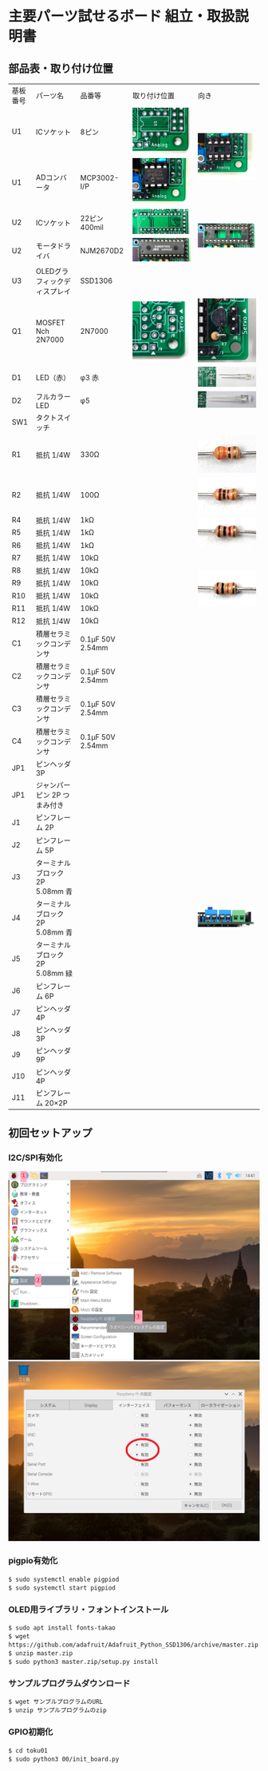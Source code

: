 # 主要パーツ試せるボード 組立・取扱説明書

## 部品表・取り付け位置

<table>
<tr><td>基板番号</td><td>パーツ名</td><td>品番等</td><td>取り付け位置</td><td>向き</td></tr>
<tr><td>U1</td><td>ICソケット</td><td>8ピン</td><td><img src="img/DIP8-1.JPG" alt="DIP8"></td><td rowspan = "2"><img src="img/DIP8-2.JPG" alt="DIP-8Socket"></td></tr>
<tr><td>U1</td><td>ADコンバータ</td><td>MCP3002-I/P</td><td><img src="img/DIP8-3.JPG" alt="DIP-8IC"></td></tr>
<tr><td>U2</td><td>ICソケット</td><td>22ピン400mil</td><td><img src="img/DIP22-1.JPG" alt="DIP22"></td><td rowspan = "2"><img src="img/DIP22-2.JPG" alt="DIP-22Socket"></td></tr>
<tr><td>U2</td><td>モータドライバ</td><td>NJM2670D2</td><td><img src="img/DIP22-3.JPG" alt="DIP-22IC"></td></tr>
<tr><td>U3</td><td>OLEDグラフィックディスプレイ</td><td>SSD1306</td><td></td><td></td></tr>
<tr><td>Q1</td><td>MOSFET Nch 2N7000</td><td>2N7000</td><td><img src="img/TO92-1.JPG" alt="TO92"></td><td><img src="img/TO92-2.JPG" alt="TO92IC"></td></tr>
<tr><td>D1</td><td>LED（赤）</td><td>φ3 赤</td><td></td><td><img src="img/RLED.JPG" alt="RLED"></td></tr>
<tr><td>D2</td><td>フルカラーLED</td><td>φ5</td><td></td><td><img src="img/FLED.JPG" alt="FLED"></td></tr>
<tr><td>SW1</td><td>タクトスイッチ</td><td></td><td></td><td></td></tr>
<tr><td>R1</td><td>抵抗 1/4W</td><td>330Ω</td><td></td><td><img src="img/R330.JPG" alt="R330"></td></tr>
<tr><td>R2</td><td>抵抗 1/4W</td><td>100Ω</td><td></td><td><img src="img/R100.JPG" alt="R100"></td></tr>
<tr><td>R4</td><td>抵抗 1/4W</td><td>1kΩ</td><td></td><td rowspan = "3"><img src="img/R1k.JPG" alt="R1k"></td></tr>
<tr><td>R5</td><td>抵抗 1/4W</td><td>1kΩ</td><td></td></tr>
<tr><td>R6</td><td>抵抗 1/4W</td><td>1kΩ</td><td></td></tr>
<tr><td>R7</td><td>抵抗 1/4W</td><td>10kΩ</td><td></td><td rowspan = "6"><img src="img/R10k.JPG" alt="R10k"></td></tr>
<tr><td>R8</td><td>抵抗 1/4W</td><td>10kΩ</td><td></td></tr>
<tr><td>R9</td><td>抵抗 1/4W</td><td>10kΩ</td><td></td></tr>
<tr><td>R10</td><td>抵抗 1/4W</td><td>10kΩ</td><td></td></tr>
<tr><td>R11</td><td>抵抗 1/4W</td><td>10kΩ</td><td></td></tr>
<tr><td>R12</td><td>抵抗 1/4W</td><td>10kΩ</td><td></td></tr>
<tr><td>C1</td><td>積層セラミックコンデンサ</td><td>0.1μF 50V 2.54mm</td><td></td><td></td></tr>
<tr><td>C2</td><td>積層セラミックコンデンサ</td><td>0.1μF 50V 2.54mm</td><td></td><td></td></tr>
<tr><td>C3</td><td>積層セラミックコンデンサ</td><td>0.1μF 50V 2.54mm</td><td></td><td></td></tr>
<tr><td>C4</td><td>積層セラミックコンデンサ</td><td>0.1μF 50V 2.54mm</td><td></td><td></td></tr>
<tr><td>JP1</td><td>ピンヘッダ 3P</td><td></td><td></td><td></td></tr>
<tr><td>JP1</td><td>ジャンパーピン 2P つまみ付き</td><td></td><td></td><td></td></tr>
<tr><td>J1</td><td>ピンフレーム 2P</td><td></td><td></td><td></td></tr>
<tr><td>J2</td><td>ピンフレーム 5P</td><td></td><td></td><td></td></tr>
<tr><td>J3</td><td>ターミナルブロック 2P 5.08mm 青</td><td></td><td></td><td rowspan = "3"><img src="img/Terminal.JPG" alt="Terminal"></td></tr>
<tr><td>J4</td><td>ターミナルブロック 2P 5.08mm 青</td><td></td><td></td></tr>
<tr><td>J5</td><td>ターミナルブロック 2P 5.08mm 緑</td><td></td><td></td></tr>
<tr><td>J6</td><td>ピンフレーム 6P</td><td></td><td></td><td></td></tr>
<tr><td>J7</td><td>ピンヘッダ 4P</td><td></td><td></td><td></td></tr>
<tr><td>J8</td><td>ピンヘッダ 3P</td><td></td><td></td><td></td></tr>
<tr><td>J9</td><td>ピンヘッダ 9P</td><td></td><td></td><td></td></tr>
<tr><td>J10</td><td>ピンヘッダ 4P</td><td></td><td></td><td></td></tr>
<tr><td>J11</td><td>ピンフレーム 20×2P</td><td></td><td></td><td></td></tr>
</table>

## 初回セットアップ

### I2C/SPI有効化

![setting1](img/setting1.PNG)
![setting2](img/setting2.PNG)

### pigpio有効化

```$ sudo systemctl enable pigpiod```  
```$ sudo systemctl start pigpiod```  

### OLED用ライブラリ・フォントインストール

```$ sudo apt install fonts-takao```  
```$ wget https://github.com/adafruit/Adafruit_Python_SSD1306/archive/master.zip```  
```$ unzip master.zip```  
```$ sudo python3 master.zip/setup.py install```  

### サンプルプログラムダウンロード

```$ wget サンプルプログラムのURL```  
```$ unzip サンプルプログラムのzip```  

### GPIO初期化
```$ cd toku01```  
```$ sudo python3 00/init_board.py```  